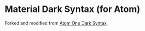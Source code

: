 # Material Dark Syntax (for Atom)

Forked and modified from [Atom One Dark Syntax](https://github.com/atom/one-dark-syntax).
